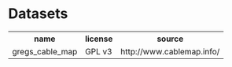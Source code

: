 # Datasets
<table>
<tr><th>name</th><th>license</th><th>source</th></tr>
<tr><td>gregs_cable_map</td><td>GPL v3</td><td>http://www.cablemap.info/</td></tr>
</table>
